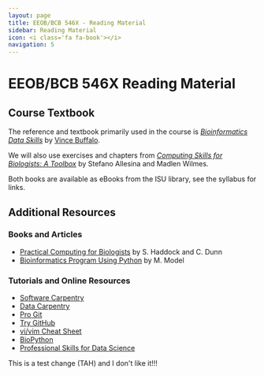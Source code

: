 ```yaml
---
layout: page
title: EEOB/BCB 546X - Reading Material
sidebar: Reading Material
icon: <i class='fa fa-book'></i>
navigation: 5
---
```


# EEOB/BCB 546X Reading Material

## Course Textbook

The reference and textbook primarily used in the course is [*Bioinformatics Data Skills*](http://shop.oreilly.com/product/0636920030157.do) by [Vince Buffalo](http://www.vincebuffalo.com/). 

We will also use exercises and chapters from [*Computing Skills for Biologists: A Toolbox*](https://computingskillsforbiologists.com) by Stefano Allesina and Madlen Wilmes. 

Both books are available as eBooks from the ISU library, see the syllabus for links. 

## Additional Resources

### Books and Articles

* [Practical Computing for Biologists](http://practicalcomputing.org/) by S. Haddock and C. Dunn
* [Bioinformatics Program Using Python](http://shop.oreilly.com/product/9780596154516.do) by M. Model

### Tutorials and Online Resources

* [Software Carpentry](https://software-carpentry.org/)
* [Data Carpentry](https://datacarpentry.org/)
* [Pro Git](https://git-scm.com/book/en/v2)
* [Try GitHub](https://try.github.io/)
* [vi/vim Cheat Sheet](http://www.viemu.com/vi-vim-cheat-sheet.gif)
* [BioPython](https://biopython.org/)
* [Professional Skills for Data Science](http://www.stat.wisc.edu/network-skills)

This is a test change (TAH) and I don't like it!!!

